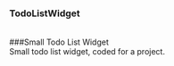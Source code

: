 ### TodoListWidget

<br>
###Small Todo List Widget
<br>
Small todo list widget, coded for a project.
